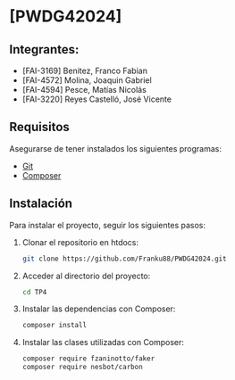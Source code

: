 # [PWDG42024]

## Integrantes:
- [FAI-3169] Benitez, Franco Fabian
- [FAI-4572] Molina, Joaquin Gabriel
- [FAI-4594] Pesce, Matías Nicolás
- [FAI-3220] Reyes Castelló, José Vicente



## Requisitos

Asegurarse de tener instalados los siguientes programas:
- [Git](https://git-scm.com/downloads)
- [Composer](https://getcomposer.org/download/)

## Instalación

Para instalar el proyecto, seguir los siguientes pasos:

1. Clonar el repositorio en htdocs:

    ```bash
    git clone https://github.com/Franku88/PWDG42024.git
    ```

2. Acceder al directorio del proyecto:

    ```bash
    cd TP4
    ```

3. Instalar las dependencias con Composer:

    ```bash
    composer install
    ```
    
4. Instalar las clases utilizadas con Composer:
    ```bash
    composer require fzaninotto/faker
    composer require nesbot/carbon
    ```
